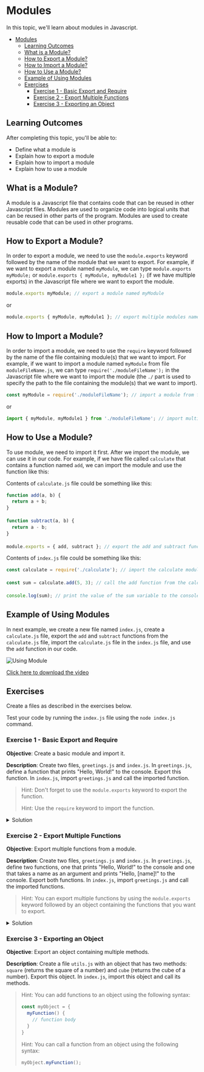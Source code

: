 # Modules

In this topic, we'll learn about modules in Javascript.

- [Modules](#modules)
  - [Learning Outcomes](#learning-outcomes)
  - [What is a Module?](#what-is-a-module)
  - [How to Export a Module?](#how-to-export-a-module)
  - [How to Import a Module?](#how-to-import-a-module)
  - [How to Use a Module?](#how-to-use-a-module)
  - [Example of Using Modules](#example-of-using-modules)
  - [Exercises](#exercises)
    - [Exercise 1 - Basic Export and Require](#exercise-1---basic-export-and-require)
    - [Exercise 2 - Export Multiple Functions](#exercise-2---export-multiple-functions)
    - [Exercise 3 - Exporting an Object](#exercise-3---exporting-an-object)

## Learning Outcomes

After completing this topic, you'll be able to:

- Define what a module is
- Explain how to export a module
- Explain how to import a module
- Explain how to use a module

## What is a Module?

A module is a Javascript file that contains code that can be reused in other Javascript files. Modules are used to organize code into logical units that can be reused in other parts of the program. Modules are used to create reusable code that can be used in other programs.

## How to Export a Module?

In order to export a module, we need to use the `module.exports` keyword followed by the name of the module that we want to export. For example, if we want to export a module named `myModule`, we can type `module.exports myModule;` or `module.exports { myModule, myModule1 };` (if we have multiple exports) in the Javascript file where we want to export the module.

```javascript
module.exports myModule; // export a module named myModule
```
or
```javascript
module.exports { myModule, myModule1 }; // export multiple modules named myModule and myModule1
```

## How to Import a Module?

In order to import a module, we need to use the `require` keyword followed by the name of the file containing module(s) that we want to import. For example, if we want to import a module named `myModule` from file `moduleFileName.js`, we can type `require('./moduleFileName');` in the Javascript file where we want to import the module (the `./` part is used to specify the path to the file containing the module(s) that we want to import). 

```javascript
const myModule = require('./moduleFileName'); // import a module from file named `moduleFileName.js`
```
or
```javascript
import { myModule, myModule1 } from './moduleFileName'; // import multiple modules named myModule and myModule1 from the `moduleFileName.js` file
```

## How to Use a Module?

To use module, we need to import it first. After we import the module, we can use it in our code. For example, if we have file called `calculate` that contains a function named `add`, we can import the module and use the function like this:

Contents of `calculate.js` file could be something like this:

```javascript
function add(a, b) {
  return a + b;
}

function subtract(a, b) {
  return a - b;
}

module.exports = { add, subtract }; // export the add and subtract functions
```

Contents of `index.js` file could be something like this:

```javascript
const calculate = require('./calculate'); // import the calculate module

const sum = calculate.add(5, 3); // call the add function from the calculate module and assign the result to the sum variable

console.log(sum); // print the value of the sum variable to the console
```

## Example of Using Modules

In next example, we create a new file named `index.js`, create a `calculate.js` file, export the `add` and `subtract` functions from the `calculate.js` file, import the `calculate.js` file in the `index.js` file, and use the `add` function in our code.

![Using Module](UsingModule.gif)

[Click here to download the video](UsingModule.mp4)

## Exercises

Create a files as described in the exercises below.

Test your code by running the `index.js` file using the `node index.js` command.

### Exercise 1 - Basic Export and Require

**Objective**: Create a basic module and import it.

**Description**: Create two files, `greetings.js` and `index.js`. In `greetings.js`, define a function that prints "Hello, World!" to the console. Export this function. In `index.js`, import `greetings.js` and call the imported function.

> Hint: Don't forget to use the `module.exports` keyword to export the function.
>
> Hint: Use the `require` keyword to import the function.

<details>
  <summary>Solution</summary>

  ```javascript
  // greetings.js
  function sayHello() {
    console.log('Hello, World!');
  }

  module.exports = sayHello;
  ```

  ```javascript
  // index.js
  const sayHello = require('./greetings');

  sayHello();
  ```
![Modules](modules.gif)
</details>

### Exercise 2 - Export Multiple Functions

**Objective**: Export multiple functions from a module.

**Description**: Create two files, `greetings.js` and `index.js`. In `greetings.js`, define two functions, one that prints "Hello, World!" to the console and one that takes a name as an argument and prints "Hello, [name]!" to the console. Export both functions. In `index.js`, import `greetings.js` and call the imported functions.

> Hint: You can export multiple functions by using the `module.exports` keyword followed by an object containing the functions that you want to export.

<details>
  <summary>Solution</summary>

  ```javascript
  // greetings.js
  function sayHello() {
    console.log('Hello, World!');
  }

  function sayHelloTo(name) {
    console.log(`Hello, ${name}!`);
  }

  module.exports = { sayHello, sayHelloTo };
  ```

  ```javascript
  // index.js
  const { sayHello, sayHelloTo } = require('./greetings');

  sayHello();
  sayHelloTo('John');
  ```
</details>

### Exercise 3 - Exporting an Object

**Objective**: Export an object containing multiple methods.

**Description**: Create a file `utils.js` with an object that has two methods: `square` (returns the square of a number) and `cube` (returns the cube of a number). Export this object. In `index.js`, import this object and call its methods.

> Hint: You can add functions to an object using the following syntax:
> ```javascript
> const myObject = {
>   myFunction() {
>     // function body
>   }
> }
> ```
>
> Hint: You can call a function from an object using the following syntax:
> ```javascript
> myObject.myFunction();
> ```


